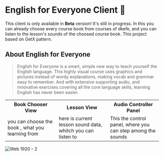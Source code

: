 # English for Everyone Client 📖
This client is only available in **Beta** version! It's still in progress. In this you can already choose every course book from courses of dkefe, and you can listen to the lesson's sounds of the choosed course book. This project based on GetX pattern. 

## About English for Everyone
> English for Everyone is a smart, simple new way to teach yourself the English language. This highly visual course uses graphics and pictures instead of wordy explanations, making vocab and grammar easy to remember. And with extensive supporting audio, and innovative exercises covering all the core language skills, learning English has never been easier. 

<!--
## Screenshot
Some pictures about the app 📷
-->

<table>
  <tr >
    <th>Book Chooser View</th>
     <th>Lesson View</th>
    <th>Audio Controller Panel</th>
  </tr>
  <tr>
   
  </tr>
  <tr>
    <td width="33%">you can choose the book , what you learning from</td>
     <td width="33%">here is current lesson sound data, whitch you can listen to</td>
     <td width="33%">This the control panel, where you can step among the sounds</td>
  </tr>
  <!--
  <tr>
    <td> 
      <img src="https://user-images.githubusercontent.com/61885011/170337116-5620f686-3528-4645-9e5d-1aeb25fd1708.png" width="300" >      
    </td>
     <td >
       <img src="https://user-images.githubusercontent.com/61885011/170337122-42d801ef-8630-4fc9-9964-42befe1765a7.png" width="300" >         
    </td>
     <td >
       <img src="https://user-images.githubusercontent.com/61885011/170339422-42f52584-1ccc-433f-8e95-ef4a6edf40aa.png" width="300" >         
    </td>
  </tr>
-->
</table>

![Web 1920 – 2](https://user-images.githubusercontent.com/61885011/170528250-91e4e374-7e10-4826-b67e-1f91773ce9f8.png)
